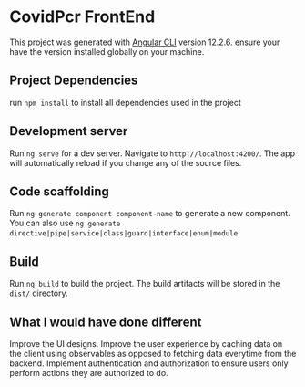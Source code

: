 # CovidPcr FrontEnd

This project was generated with [Angular CLI](https://github.com/angular/angular-cli) version 12.2.6.
ensure your have the version installed globally on your machine.

## Project Dependencies
run `npm install` to install all dependencies used in the project


## Development server

Run `ng serve` for a dev server. Navigate to `http://localhost:4200/`. The app will automatically reload if you change any of the source files.

## Code scaffolding

Run `ng generate component component-name` to generate a new component. You can also use `ng generate directive|pipe|service|class|guard|interface|enum|module`.

## Build

Run `ng build` to build the project. The build artifacts will be stored in the `dist/` directory.


## What I would have done different

Improve the UI designs.
Improve the user experience by caching data on the client using observables as opposed 
to fetching data everytime from the backend.
Implement authentication and authorization to ensure users only perform actions they
are authorized to do.
